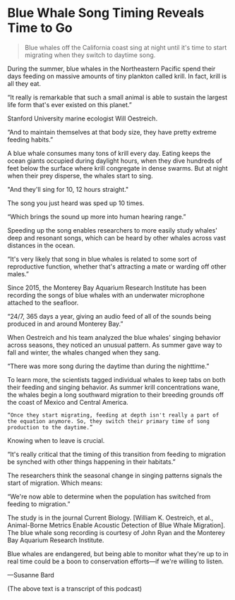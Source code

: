# Blue Whale Song Timing Reveals Time to Go

> Blue whales off the California coast sing at night until it's time to start migrating when they switch to daytime song.

During the summer, blue whales in the Northeastern Pacific spend their days feeding on massive amounts of tiny plankton called krill. In fact, krill is all they eat.

“It really is remarkable that such a small animal is able to sustain the largest life form that's ever existed on this planet.”

Stanford University marine ecologist Will Oestreich.

“And to maintain themselves at that body size, they have pretty extreme feeding habits.”

A blue whale consumes many tons of krill every day. Eating keeps the ocean giants occupied during daylight hours, when they dive hundreds of feet below the surface where krill congregate in dense swarms. But at night when their prey disperse, the whales start to sing.

"And they'll sing for 10, 12 hours straight."

The song you just heard was sped up 10 times.

“Which brings the sound up more into human hearing range.”

Speeding up the song enables researchers to more easily study whales' deep and resonant songs, which can be heard by other whales across vast distances in the ocean.

“It's very likely that song in blue whales is related to some sort of reproductive function, whether that's attracting a mate or warding off other males.”

Since 2015, the Monterey Bay Aquarium Research Institute has been recording the songs of blue whales with an underwater microphone attached to the seafloor.

“24/7, 365 days a year, giving an audio feed of all of the sounds being produced in and around Monterey Bay.”

When Oestreich and his team analyzed the blue whales' singing behavior across seasons, they noticed an unusual pattern. As summer gave way to fall and winter, the whales changed when they sang.

“There was more song during the daytime than during the nighttime.”

To learn more, the scientists tagged individual whales to keep tabs on both their feeding and singing behavior. As summer krill concentrations wane, the whales begin a long southward migration to their breeding grounds off the coast of Mexico and Central America.

    “Once they start migrating, feeding at depth isn't really a part of the equation anymore. So, they switch their primary time of song production to the daytime.”

Knowing when to leave is crucial.

“It's really critical that the timing of this transition from feeding to migration be synched with other things happening in their habitats.”

The researchers think the seasonal change in singing patterns signals the start of migration. Which means:

“We're now able to determine when the population has switched from feeding to migration.”

The study is in the journal Current Biology. [William K. Oestreich, et al., Animal-Borne Metrics Enable Acoustic Detection of Blue Whale Migration]. The blue whale song recording is courtesy of John Ryan and the Monterey Bay Aquarium Research Institute.

Blue whales are endangered, but being able to monitor what they're up to in real time could be a boon to conservation efforts—if we're willing to listen.

—Susanne Bard

(The above text is a transcript of this podcast)
